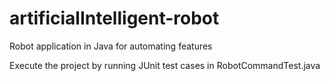 # artificialIntelligent-robot
Robot application in Java for automating features

Execute the project by running JUnit test cases in RobotCommandTest.java 
